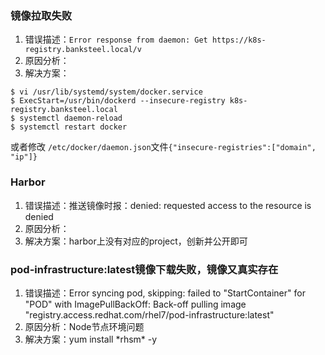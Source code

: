 ### 镜像拉取失败
1. 错误描述：`Error response from daemon: Get https://k8s-registry.banksteel.local/v`
2. 原因分析：
3. 解决方案：
```
$ vi /usr/lib/systemd/system/docker.service
$ ExecStart=/usr/bin/dockerd --insecure-registry k8s-registry.banksteel.local
$ systemctl daemon-reload
$ systemctl restart docker
```
或者修改 `/etc/docker/daemon.json`文件`{"insecure-registries":["domain", "ip"]}`

### Harbor
1. 错误描述：推送镜像时报：denied: requested access to the resource is denied
2. 原因分析：
3. 解决方案：harbor上没有对应的project，创新并公开即可


### pod-infrastructure:latest镜像下载失败，镜像又真实存在
1. 错误描述：Error syncing pod, skipping: failed to "StartContainer" for "POD" with ImagePullBackOff: Back-off pulling image "registry.access.redhat.com/rhel7/pod-infrastructure:latest"
2. 原因分析：Node节点环境问题
3. 解决方案：yum install \*rhsm\* -y
